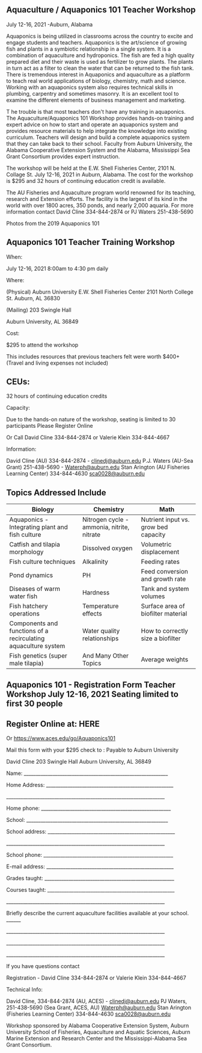 ## Aquaculture / Aquaponics 101 Teacher Workshop

July 12-16, 2021 -Auburn, Alabama

<!-- image -->

Aquaponics is being utilized in classrooms across the country to excite and engage students and teachers. Aquaponics is the art/science of growing fish and plants in a symbiotic relationship in a single system. It is a combination of aquaculture and hydroponics.   The fish are fed a high quality prepared diet and their waste is used as fertilizer to grow plants.  The plants in turn act as a filter to clean the water that can be returned to the fish tank.  There is tremendous interest in Aquaponics and aquaculture as a platform to teach real world applications of biology, chemistry, math and science.  Working with an aquaponics system also requires technical skills in plumbing, carpentry and sometimes masonry.  It is an excellent tool to examine the different elements of business management and marketing.

T he trouble is that most teachers don't have any training in aquaponics.  The Aquaculture/Aquaponics 101 Workshop provides hands-on training and expert advice on how to start and operate an aquaponics system and provides resource materials to help integrate the knowledge into existing curriculum.  Teachers will design and build a complete aquaponics system that they can take back to their school.   Faculty from Auburn University, the Alabama Cooperative Extension System and the Alabama, Mississippi Sea Grant Consortium provides expert instruction.

The workshop will be held at the E.W. Shell Fisheries Center, 2101 N. Collage St. July 12-16, 2021 in Auburn, Alabama.  The cost for the workshop is $295 and 32 hours of continuing education credit is available.

<!-- image -->

The AU Fisheries and Aquaculture program world renowned for its teaching, research and Extension efforts.  The facility is the largest of its kind in the world with over 1800 acres, 350 ponds, and nearly 2,000 aquaria. For more information contact David Cline 334-844-2874 or PJ Waters 251-438-5690

Photos from the 2019 Aquaponics 101

## Aquaponics 101 Teacher Training Workshop

<!-- image -->

When:

July 12-16, 2021 8:00am to 4:30 pm daily

Where:

(Physical) Auburn University E.W. Shell Fisheries Center 2101 North College St. Auburn, AL 36830

(Mailing) 203 Swingle Hall

Auburn University, AL 36849

Cost:

$295 to attend the workshop

This includes resources that previous teachers felt were worth $400+ (Travel and living expenses not included)

## CEUs:

32 hours of continuing education credits

Capacity:

Due to the hands-on nature of the workshop, seating is limited to 30 participants Please Register Online

Or Call David Cline 334-844-2874 or Valerie Klein 334-844-4667

Information:

David Cline (AU) 334-844-2874 -   clinedj@auburn.edu P.J. Waters (AU-Sea Grant) 251-438-5690 - Waterph@auburn.edu Stan Arington (AU Fisheries Learning Center) 334-844-4630 sca0028@auburn.edu

## Topics Addressed Include

| Biology                                                         | Chemistry                                     | Math                                  |
|-----------------------------------------------------------------|-----------------------------------------------|---------------------------------------|
| Aquaponics  -  Integrating plant  and fish culture              | Nitrogen cycle  -  ammonia,  nitrite, nitrate | Nutrient input vs. grow bed  capacity |
| Catfish and tilapia morphology                                  | Dissolved oxygen                              | Volumetric displacement               |
| Fish culture techniques                                         | Alkalinity                                    | Feeding rates                         |
| Pond dynamics                                                   | PH                                            | Feed conversion and growth rate       |
| Diseases of warm water fish                                     | Hardness                                      | Tank and system volumes               |
| Fish hatchery operations                                        | Temperature effects                           | Surface area of biofilter material    |
| Components and functions of a  recirculating aquaculture system | Water quality relationships                   | How to correctly size a biofilter     |
| Fish genetics (super male tilapia)                              | And Many Other Topics                         | Average weights                       |

## Aquaponics 101 - Registration Form Teacher Workshop July 12-16, 2021 Seating limited to first 30 people

## Register Online at: HERE

Or https://www.aces.edu/go/Aquaponics101

Mail this form with your $295 check to  : Payable to Auburn University

David Cline 203 Swingle Hall Auburn University, AL 36849

Name: \_\_\_\_\_\_\_\_\_\_\_\_\_\_\_\_\_\_\_\_\_\_\_\_\_\_\_\_\_\_\_\_\_\_\_\_\_\_\_\_\_\_\_\_\_\_\_\_\_\_\_\_\_\_\_\_\_\_\_\_

Home Address: \_\_\_\_\_\_\_\_\_\_\_\_\_\_\_\_\_\_\_\_\_\_\_\_\_\_\_\_\_\_\_\_\_\_\_\_\_\_\_\_\_\_\_\_\_\_\_\_\_\_\_\_\_

\_\_\_\_\_\_\_\_\_\_\_\_\_\_\_\_\_\_\_\_\_\_\_\_\_\_\_\_\_\_\_\_\_\_\_\_\_\_\_\_\_\_\_\_\_\_\_\_\_\_\_\_\_\_\_\_\_\_\_\_\_\_\_\_\_\_

Home phone: \_\_\_\_\_\_\_\_\_\_\_\_\_\_\_\_\_\_\_\_\_\_\_\_\_\_\_\_\_\_\_\_\_\_\_\_\_\_\_\_\_\_\_\_\_\_\_\_\_\_\_\_\_\_

School: \_\_\_\_\_\_\_\_\_\_\_\_\_\_\_\_\_\_\_\_\_\_\_\_\_\_\_\_\_\_\_\_\_\_\_\_\_\_\_\_\_\_\_\_\_\_\_\_\_\_\_\_\_\_\_\_\_\_\_

School address: \_\_\_\_\_\_\_\_\_\_\_\_\_\_\_\_\_\_\_\_\_\_\_\_\_\_\_\_\_\_\_\_\_\_\_\_\_\_\_\_\_\_\_\_\_\_\_\_\_\_\_\_\_

\_\_\_\_\_\_\_\_\_\_\_\_\_\_\_\_\_\_\_\_\_\_\_\_\_\_\_\_\_\_\_\_\_\_\_\_\_\_\_\_\_\_\_\_\_\_\_\_\_\_\_\_\_\_\_\_\_\_\_\_\_\_\_\_\_\_

School phone: \_\_\_\_\_\_\_\_\_\_\_\_\_\_\_\_\_\_\_\_\_\_\_\_\_\_\_\_\_\_\_\_\_\_\_\_\_\_\_\_\_\_\_\_\_\_\_\_\_\_\_\_\_\_

E-mail address: \_\_\_\_\_\_\_\_\_\_\_\_\_\_\_\_\_\_\_\_\_\_\_\_\_\_\_\_\_\_\_\_\_\_\_\_\_\_\_\_\_\_\_\_\_\_\_\_\_\_\_\_\_

Grades taught: \_\_\_\_\_\_\_\_\_\_\_\_\_\_\_\_\_\_\_\_\_\_\_\_\_\_\_\_\_\_\_\_\_\_\_\_\_\_\_\_\_\_\_\_\_\_\_\_\_\_\_\_\_\_

Courses taught: \_\_\_\_\_\_\_\_\_\_\_\_\_\_\_\_\_\_\_\_\_\_\_\_\_\_\_\_\_\_\_\_\_\_\_\_\_\_\_\_\_\_\_\_\_\_\_\_\_\_\_\_\_

\_\_\_\_\_\_\_\_\_\_\_\_\_\_\_\_\_\_\_\_\_\_\_\_\_\_\_\_\_\_\_\_\_\_\_\_\_\_\_\_\_\_\_\_\_\_\_\_\_\_\_\_\_\_\_\_\_\_\_\_\_\_\_\_\_\_

Briefly describe the current aquaculture facilities available at your school. \_\_\_\_\_\_

\_\_\_\_\_\_\_\_\_\_\_\_\_\_\_\_\_\_\_\_\_\_\_\_\_\_\_\_\_\_\_\_\_\_\_\_\_\_\_\_\_\_\_\_\_\_\_\_\_\_\_\_\_\_\_\_\_\_\_\_\_\_\_\_\_\_

\_\_\_\_\_\_\_\_\_\_\_\_\_\_\_\_\_\_\_\_\_\_\_\_\_\_\_\_\_\_\_\_\_\_\_\_\_\_\_\_\_\_\_\_\_\_\_\_\_\_\_\_\_\_\_\_\_\_\_\_\_\_\_\_\_\_

\_\_\_\_\_\_\_\_\_\_\_\_\_\_\_\_\_\_\_\_\_\_\_\_\_\_\_\_\_\_\_\_\_\_\_\_\_\_\_\_\_\_\_\_\_\_\_\_\_\_\_\_\_\_\_\_\_\_\_\_\_\_\_\_\_\_

If you have questions contact

Registration - David Cline 334-844-2874 or Valerie Klein 334-844-4667

Technical Info:

David Cline, 334-844-2874 (AU, ACES) -   clinedj@auburn.edu PJ Waters, 251-438-5690 (Sea Grant, ACES, AU) Waterph@auburn.edu Stan Arington (Fisheries Learning Center) 334-844-4630 sca0028@auburn.edu

Workshop sponsored by Alabama Cooperative Extension System, Auburn University School of Fisheries, Aquaculture and Aquatic Sciences, Auburn Marine Extension and Research Center and the Mississippi-Alabama Sea Grant Consortium.